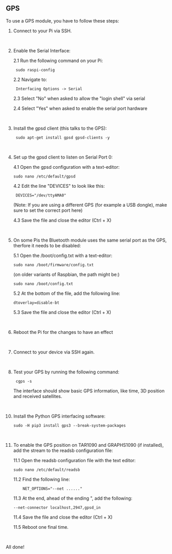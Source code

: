 ## GPS

To use a GPS module, you have to follow these steps:

1. Connect to your Pi via SSH.

</br>

2. Enable the Serial Interface:

    2.1 Run the following command on your Pi:
   
	    sudo raspi-config
  
    2.2 Navigate to:
   
	    Interfacing Options -> Serial

    2.3 Select "No" when asked to allow the "login shell" via serial

    2.4 Select "Yes" when asked to enable the serial port hardware

</br>

3. Install the gpsd client (this talks to the GPS):

        sudo apt-get install gpsd gpsd-clients -y

</br>

4. Set up the gpsd client to listen on Serial Port 0:

   4.1 Open the gpsd configuration with a text-editor:

       sudo nano /etc/default/gpsd

   4.2 Edit the line "DEVICES" to look like this:

        DEVICES="/dev/ttyAMA0"

    (Note: If you are using a different GPS (for example a USB dongle), make sure to set the correct port here)

   4.3 Save the file and close the editor (Ctrl + X)

</br>

5. On some Pis the Bluetooth module uses the same serial port as the GPS, therfore it needs to be disabled:

    5.1 Open the /boot/config.txt with a text-editor:

       sudo nano /boot/firmware/config.txt

   (on older variants of Raspbian, the path might be:)

       sudo nano /boot/config.txt

   5.2 At the bottom of the file, add the following line:

       dtoverlay=disable-bt

   5.3 Save the file and close the editor (Ctrl + X)

</br>

6. Reboot the Pi for the changes to have an effect

</br>

7. Connect to your device via SSH again.

</br>

8. Test your GPS by running the following command:

        cgps -s

   The interface should show basic GPS information, like time, 3D position and received satellites. 

</br>

10. Install the Python GPS interfacing software:
   
		sudo -H pip3 install gps3 --break-system-packages

</br>

11. To enable the GPS position on TAR1090 and GRAPHS1090 (if installed), add the stream to the readsb configuration file:

	11.1 Open the readsb configuration file with the text editor:
		
  		sudo nano /etc/default/readsb

	11.2 Find the following line:

      		NET_OPTIONS="--net ......"

	11.3 At the end, ahead of the ending ", add the following:

  		--net-connector localhost,2947,gpsd_in
      		
	11.4 Save the file and close the editor (Ctrl + X)

 	11.5 Reboot one final time.

</br>

All done!

